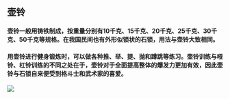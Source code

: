 ## 壶铃

#### 壶铃一般用铸铁制成，按重量分别有10千克、15千克、20千克、25千克、30千克、50千克等规格。在我国民间也有外形似锁状的石锁，用法与壶铃大致相同。

#### 用壶铃进行健身锻炼时，可以做各种推、举、提、抛和蹲跳等练习。壶铃训练与哑铃、杠铃训练的不同之处在于，壶铃对于全面提高整体的爆发力更加有效，因此壶铃与石锁自来便受到格斗士和武术家的喜爱。

![](https://taojintianxia.github.io/images/posts/k8s/K8s_Service_1.png) 